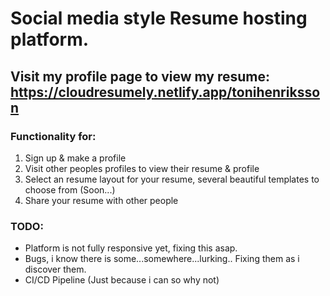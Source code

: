# Social media style Resume hosting platform. 
## Visit my profile page to view my resume: <https://cloudresumely.netlify.app/tonihenriksson>
### Functionality for: 
1. Sign up & make a profile 
2. Visit other peoples profiles to view their resume & profile
3. Select an resume layout for your resume, several beautiful templates to choose from (Soon...)
4. Share your resume with other people 

### TODO: 
- Platform is not fully responsive yet, fixing this asap. 
- Bugs, i know there is some...somewhere...lurking.. Fixing them as i discover them.
- CI/CD Pipeline (Just because i can so why not)
